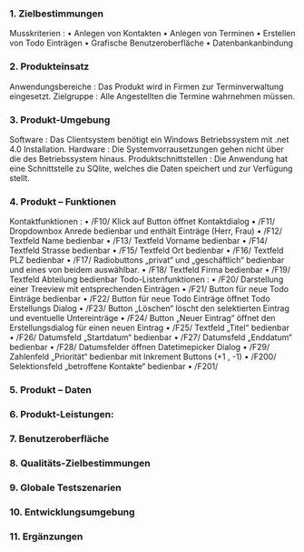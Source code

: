 ### 1. Zielbestimmungen
Musskriterien :
•	Anlegen von Kontakten
•	Anlegen von Terminen
•	Erstellen von Todo Einträgen
•	Grafische Benutzeroberfläche
•	Datenbankanbindung
### 2. Produkteinsatz
Anwendungsbereiche :
Das Produkt wird in Firmen zur Terminverwaltung eingesetzt.
Zielgruppe :
Alle Angestellten die Termine wahrnehmen müssen.
### 3. Produkt-Umgebung
Software :
 Das Clientsystem benötigt ein Windows Betriebssystem mit .net 4.0 Installation.
Hardware :
Die Systemvorrausetzungen gehen nicht  über die des Betriebssystem hinaus.
Produktschnittstellen :
Die Anwendung hat eine Schnittstelle  zu SQlite, welches die Daten speichert und zur Verfügung stellt.
### 4. Produkt – Funktionen
Kontaktfunktionen :
•	/F10/ Klick auf Button öffnet Kontaktdialog
•	/F11/ Dropdownbox Anrede bedienbar und enthält Einträge (Herr, Frau)
•	/F12/ Textfeld Name bedienbar
•	/F13/ Textfeld Vorname bedienbar
•	/F14/ Textfeld Strasse bedienbar
•	/F15/ Textfeld Ort bedienbar
•	/F16/ Textfeld PLZ bedienbar
•	/F17/ Radiobuttons „privat“ und „geschäftlich“ bedienbar und eines von beidem auswählbar.
•	/F18/ Textfeld Firma bedienbar
•	/F19/ Textfeld Abteilung bedienbar
Todo-Listenfunktionen :
•	/F20/ Darstellung einer Treeview mit entsprechenden Einträgen
•	/F21/ Button für neue Todo Einträge bedienbar
•	/F22/ Button für neue Todo Einträge öffnet Todo Erstellungs Dialog
•	/F23/ Button „Löschen“ löscht den selektierten Eintrag und eventuelle Untereinträge
•	/F24/ Button „Neuer Eintrag“ öffnet den Erstellungsdialog für einen neuen Eintrag
•	/F25/ Textfeld „Titel“ bedienbar
•	/F26/ Datumsfeld „Startdatum“ bedienbar
•	/F27/ Datumsfeld „Enddatum“ bedienbar
•	/F28/ Datumsfelder öffnen Datetimepicker Dialog
•	/F29/ Zahlenfeld „Priorität“ bedienbar mit Inkrement Buttons (+1 , -1)
•	/F200/ Selektionsfeld „betroffene Kontakte“ bedienbar
•	/F201/

### 5. Produkt – Daten

### 6. Produkt-Leistungen:

### 7. Benutzeroberfläche

### 8. Qualitäts-Zielbestimmungen

### 9. Globale Testszenarien

### 10. Entwicklungsumgebung

### 11. Ergänzungen
